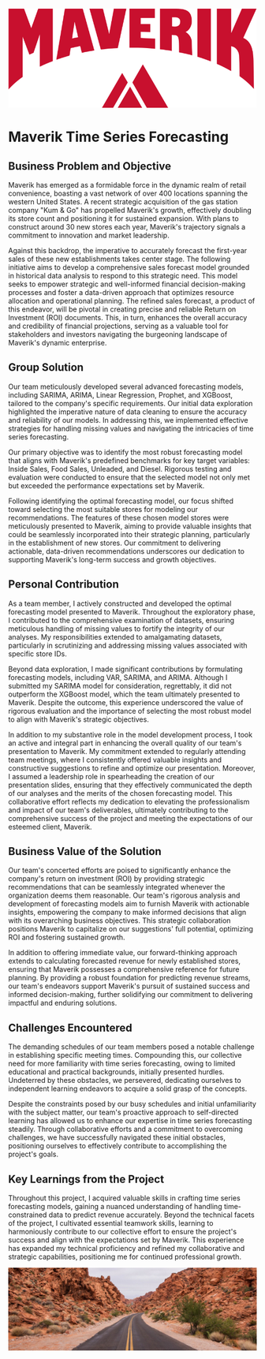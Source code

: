 ![Maverik_logo](./maverik-logos-idpLCIjq0R.png)

# Maverik Time Series Forecasting

## Business Problem and Objective
Maverik has emerged as a formidable force in the dynamic realm of retail convenience, boasting a vast network of over 400 locations spanning the western United States. A recent strategic acquisition of the gas station company "Kum & Go" has propelled Maverik's growth, effectively doubling its store count and positioning it for sustained expansion. With plans to construct around 30 new stores each year, Maverik's trajectory signals a commitment to innovation and market leadership.

Against this backdrop, the imperative to accurately forecast the first-year sales of these new establishments takes center stage. The following initiative aims to develop a comprehensive sales forecast model grounded in historical data analysis to respond to this strategic need. This model seeks to empower strategic and well-informed financial decision-making processes and foster a data-driven approach that optimizes resource allocation and operational planning. The refined sales forecast, a product of this endeavor, will be pivotal in creating precise and reliable Return on Investment (ROI) documents. This, in turn, enhances the overall accuracy and credibility of financial projections, serving as a valuable tool for stakeholders and investors navigating the burgeoning landscape of Maverik's dynamic enterprise.

## Group Solution
Our team meticulously developed several advanced forecasting models, including SARIMA, ARIMA, Linear Regression, Prophet, and XGBoost, tailored to the company's specific requirements. Our initial data exploration highlighted the imperative nature of data cleaning to ensure the accuracy and reliability of our models. In addressing this, we implemented effective strategies for handling missing values and navigating the intricacies of time series forecasting.

Our primary objective was to identify the most robust forecasting model that aligns with Maverik's predefined benchmarks for key target variables: Inside Sales, Food Sales, Unleaded, and Diesel. Rigorous testing and evaluation were conducted to ensure that the selected model not only met but exceeded the performance expectations set by Maverik.

Following identifying the optimal forecasting model, our focus shifted toward selecting the most suitable stores for modeling our recommendations. The features of these chosen model stores were meticulously presented to Maverik, aiming to provide valuable insights that could be seamlessly incorporated into their strategic planning, particularly in the establishment of new stores. Our commitment to delivering actionable, data-driven recommendations underscores our dedication to supporting Maverik's long-term success and growth objectives.

## Personal Contribution
As a team member, I actively constructed and developed the optimal forecasting model presented to Maverik. Throughout the exploratory phase, I contributed to the comprehensive examination of datasets, ensuring meticulous handling of missing values to fortify the integrity of our analyses. My responsibilities extended to amalgamating datasets, particularly in scrutinizing and addressing missing values associated with specific store IDs.

Beyond data exploration, I made significant contributions by formulating forecasting models, including VAR, SARIMA, and ARIMA. Although I submitted my SARIMA model for consideration, regrettably, it did not outperform the XGBoost model, which the team ultimately presented to Maverik. Despite the outcome, this experience underscored the value of rigorous evaluation and the importance of selecting the most robust model to align with Maverik's strategic objectives.

In addition to my substantive role in the model development process, I took an active and integral part in enhancing the overall quality of our team's presentation to Maverik. My commitment extended to regularly attending team meetings, where I consistently offered valuable insights and constructive suggestions to refine and optimize our presentation. Moreover, I assumed a leadership role in spearheading the creation of our presentation slides, ensuring that they effectively communicated the depth of our analyses and the merits of the chosen forecasting model. This collaborative effort reflects my dedication to elevating the professionalism and impact of our team's deliverables, ultimately contributing to the comprehensive success of the project and meeting the expectations of our esteemed client, Maverik.

## Business Value of the Solution
Our team's concerted efforts are poised to significantly enhance the company's return on investment (ROI) by providing strategic recommendations that can be seamlessly integrated whenever the organization deems them reasonable. Our team's rigorous analysis and development of forecasting models aim to furnish Maverik with actionable insights, empowering the company to make informed decisions that align with its overarching business objectives. This strategic collaboration positions Maverik to capitalize on our suggestions' full potential, optimizing ROI and fostering sustained growth.

In addition to offering immediate value, our forward-thinking approach extends to calculating forecasted revenue for newly established stores, ensuring that Maverik possesses a comprehensive reference for future planning. By providing a robust foundation for predicting revenue streams, our team's endeavors support Maverik's pursuit of sustained success and informed decision-making, further solidifying our commitment to delivering impactful and enduring solutions.

## Challenges Encountered
The demanding schedules of our team members posed a notable challenge in establishing specific meeting times. Compounding this, our collective need for more familiarity with time series forecasting, owing to limited educational and practical backgrounds, initially presented hurdles. Undeterred by these obstacles, we persevered, dedicating ourselves to independent learning endeavors to acquire a solid grasp of the concepts.

Despite the constraints posed by our busy schedules and initial unfamiliarity with the subject matter, our team's proactive approach to self-directed learning has allowed us to enhance our expertise in time series forecasting steadily. Through collaborative efforts and a commitment to overcoming challenges, we have successfully navigated these initial obstacles, positioning ourselves to effectively contribute to accomplishing the project's goals.

## Key Learnings from the Project
Throughout this project, I acquired valuable skills in crafting time series forecasting models, gaining a nuanced understanding of handling time-constrained data to predict revenue accurately. Beyond the technical facets of the project, I cultivated essential teamwork skills, learning to harmoniously contribute to our collective effort to ensure the project's success and align with the expectations set by Maverik. This experience has expanded my technical proficiency and refined my collaborative and strategic capabilities, positioning me for continued professional growth.

![Maverik_road](./maverik-images-idiG7odEnk.jpeg)
